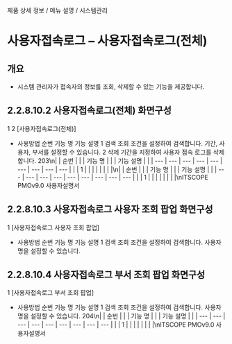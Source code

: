 <!--breadcrumb:제품 상세 정보 / 메뉴 설명 / 시스템관리--><span class="md-breadcrumb">제품 상세 정보 / 메뉴 설명 / 시스템관리</span>
# 사용자접속로그 – 사용자접속로그(전체)
<!--5th-h2-toc-->
## 개요

- 시스템 관리자가 접속자의 정보를 조회, 삭제할 수 있는 기능을 제공합니다.
## 2.2.8.10.2 사용자접속로그(전체) 화면구성
1
2
[사용자접속로그(전체)]
- 사용방법
순번 기능 명 기능 설명
1 검색 조회 조건을 설정하여 검색합니다. 기간, 사용자, 부서를 설정할 수 있습니다.
2 삭제 기간을 지정하여 사용자 접속 로그를 삭제합니다.
203\n|  | 순번 |  |  | 기능 명 |  |  | 기능 설명 |  |
| --- | --- | --- | --- | --- | --- | --- | --- | --- |
|  | 1 |  |  |  |  |  |  |  |\n|  | 순번 |  |  | 기능 명 |  |  | 기능 설명 |  |
| --- | --- | --- | --- | --- | --- | --- | --- | --- |
|  | 1 |  |  |  |  |  |  |  |\nITSCOPE PMOv9.0 사용자설명서
## 2.2.8.10.3 사용자접속로그 사용자 조회 팝업 화면구성
1
[사용자접속로그 사용자 조회 팝업]
- 사용방법
순번 기능 명 기능 설명
1 검색 조회 조건을 설정하여 검색합니다. 사용자 명을 설정할 수 있습니다.
## 2.2.8.10.4 사용자접속로그 부서 조회 팝업 화면구성
1
[사용자접속로그 부서 조회 팝업]
- 사용방법
순번 기능 명 기능 설명
1 검색 조회 조건을 설정하여 검색합니다. 사용자 명을 설정할 수 있습니다.
204\n|  | 순번 |  |  | 기능 명 |  |  | 기능 설명 |  |
| --- | --- | --- | --- | --- | --- | --- | --- | --- |
|  | 1 |  |  |  |  |  |  |  |\nITSCOPE PMOv9.0 사용자설명서

